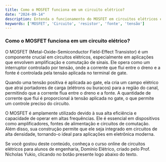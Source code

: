```yaml
---
title: Como o MOSFET funciona em um circuito elétrico?
date: "2024-09-14"
description: Entenda o funcionamento do MOSFET em circuitos elétricos e sua importância na engenharia.
keywords: ['MOSFET', 'Circuito', 'resistor', 'fonte', 'tensão']
---
```


### Como o MOSFET funciona em um circuito elétrico?

O MOSFET (Metal-Oxide-Semiconductor Field-Effect Transistor) é um componente crucial em circuitos elétricos, especialmente em aplicações que envolvem amplificação e comutação de sinais. Ele opera como um interruptor controlado por tensão, onde a corrente que flui entre o dreno e a fonte é controlada pela tensão aplicada no terminal de gate.

Quando uma tensão positiva é aplicada ao gate, ela cria um campo elétrico que atrai portadores de carga (elétrons ou buracos) para a região do canal, permitindo que a corrente flua entre o dreno e a fonte. A quantidade de corrente que flui é proporcional à tensão aplicada no gate, o que permite um controle preciso do circuito.

O MOSFET é amplamente utilizado devido à sua alta eficiência e capacidade de operar em altas frequências. Ele é essencial em dispositivos como amplificadores, fontes de alimentação e circuitos de comutação. Além disso, sua construção permite que ele seja integrado em circuitos de alta densidade, tornando-o ideal para aplicações em eletrônica moderna.

Se você gostou deste conteúdo, conheça o curso online de circuitos elétricos para alunos de engenharia, Domínio Elétrico, criado pelo Prof. Nicholas Yukio, clicando no botão presente logo abaixo do texto.